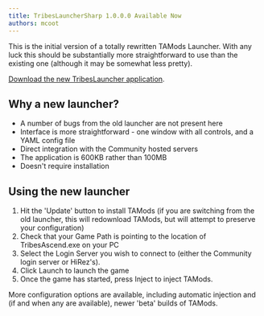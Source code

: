 ```yaml
---
title: TribesLauncherSharp 1.0.0.0 Available Now
authors: mcoot
---
```


This is the initial version of a totally rewritten TAMods Launcher. With any luck this should be substantially more straightforward to use than the existing one (although it may be somewhat less pretty).

[Download the new TribesLauncher application](https://github.com/mcoot/TribesLauncherSharp/releases).

<!--truncate-->

## Why a new launcher?

- A number of bugs from the old launcher are not present here
- Interface is more straightforward - one window with all controls, and a YAML config file
- Direct integration with the Community hosted servers
- The application is 600KB rather than 100MB
- Doesn't require installation

## Using the new launcher

1. Hit the 'Update' button to install TAMods (if you are switching from the old launcher, this will redownload TAMods, but will attempt to preserve your configuration)
2. Check that your Game Path is pointing to the location of TribesAscend.exe on your PC
3. Select the Login Server you wish to connect to (either the Community login server or HiRez's).
4. Click Launch to launch the game
5. Once the game has started, press Inject to inject TAMods.

More configuration options are available, including automatic injection and (if and when any are available), newer 'beta' builds of TAMods.
